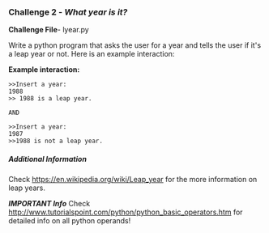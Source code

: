 ### Challenge 2 - *What year is it?*

**Challenge File**- lyear.py

Write a python program that asks the user for a year and tells the user if it's a leap year or not. Here is an example interaction:

**Example interaction:**
    
    >>Insert a year:
    1988
    >> 1988 is a leap year.
  
    AND
    
    >>Insert a year:
    1987
    >>1988 is not a leap year.
    
  
##### *Additional Information*
Check https://en.wikipedia.org/wiki/Leap_year for the more information on leap years.

***IMPORTANT Info***
Check http://www.tutorialspoint.com/python/python_basic_operators.htm for detailed info on all python operands!




